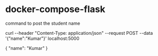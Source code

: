 # docker-compose-flask

command to post the student name

curl --header "Content-Type: application/json" --request POST --data '{"name":"Kumar"}' localhost:5000



{
  "name": "Kumar"
}
